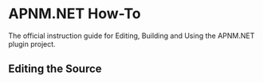 # APNM.NET How-To
The official instruction guide for Editing, Building and Using the APNM.NET plugin project.
## Editing the Source

